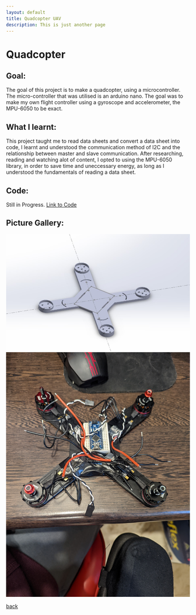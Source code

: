 ```yaml
---
layout: default
title: Quadcopter UAV
description: This is just another page
---
```


# Quadcopter


## Goal:

The goal of this project is to make a quadcopter, using a microcontroller. The micro-controller that was utilised is an arduino nano. The goal was to make my own flight controller using a gyroscope and accelerometer, the MPU-6050 to be exact. 

## What I learnt:

This project taught me to read data sheets and convert a data sheet into code, I learnt and understood the communication method of I2C and the relationship between master and slave communication. After researching, reading and watching alot of content, I opted to using the MPU-6050 library, in order to save time and uneccessary energy, as long as I understood the fundamentals of reading a data sheet.

## Code:

Still in Progress.
[Link to Code](https://github.com/joey101/quadcopter/tree/main/code)

## Picture Gallery: 

![Picture1](../images/drone/001.jpg)
![Picture2](../images/drone/002.jpg)

[back](../index.html)